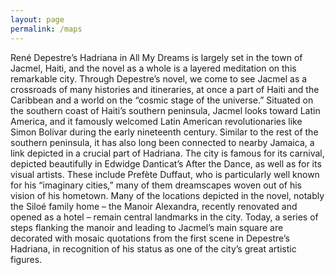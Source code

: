 ```yaml
---
layout: page
permalink: /maps
---
```

</p>René Depestre’s Hadriana in All My Dreams is largely set in the town of Jacmel, Haiti,
and the novel as a whole is a layered meditation on this remarkable city. Through
Depestre’s novel, we come to see Jacmel as a crossroads of many histories and
itineraries, at once a part of Haiti and the Caribbean and a world on the “cosmic
stage of the universe.”
Situated on the southern coast of Haiti’s southern peninsula, Jacmel looks toward
Latin America, and it famously welcomed Latin American revolutionaries like Simon
Bolivar during the early nineteenth century. Similar to the rest of the southern
peninsula, it has also long been connected to nearby Jamaica, a link depicted in a
crucial part of Hadriana.
The city is famous for its carnival, depicted beautifully in Edwidge Danticat’s After
the Dance, as well as for its visual artists. These include Prefète Duffaut, who is
particularly well known for his “imaginary cities,” many of them dreamscapes
woven out of his vision of his hometown.
Many of the locations depicted in the novel, notably the Siloé family home – the
Manoir Alexandra, recently renovated and opened as a hotel – remain central
landmarks in the city. Today, a series of steps flanking the manoir and leading to
Jacmel’s main square are decorated with mosaic quotations from the first scene in
Depestre’s Hadriana, in recognition of his status as one of the city’s great artistic
figures.</p>

